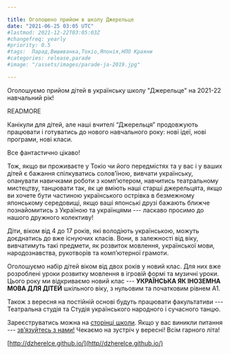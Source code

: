 ```yaml
---

title: Оголошено прийом в школу Джерельце
date: "2021-06-25 03:05 UTC"
#lastmod: 2021-12-22T03:05:03Z
#changefreq: yearly
#priority: 0.5
#tags:  Парад,Вишиванка,Токіо,Японія,НПО Краяни
#categories: release,parade
#image: "/assets/images/parade-ja-2019.jpg"

---
```


Оголошуємо прийом дітей в українську школу "Джерельце" на 2021-22 навчальний рік!

READMORE

Канікули для дітей, але наші вчителі “Джерельця” продовжують працювати і готуватись до нового  навчального року: нові ідеї, нові програми, нові класи. 

Все фантастично цікаво!

Тож, якщо ви проживаєте у Токіо чи його передмістях та у вас і у ваших дітей є бажання спілкуватись солов’їною, вивчати українську, опанувати навичками роботи з комп’ютером, навчитись театральному мистецтву, танцювати так, як це вміють наші старші джерельцята, якщо ви хочете бути частиною українського острівка в безмежному японському середовищі, якщо ваші японські друзі бажають ближче познайомитись з Україною та українцями --- ласкаво просимо до нашого дружного колективу!

Діти, віком від 4 до 17 років, які володіють українською, можуть доєднатись до вже існуючих класів. Вони, в залежності від віку,  вивчатимуть такі предмети, як розвиток мовлення, української мови, народознавства, рукотворів та комп’ютерної грамоти.

Оголошуємо набір дітей віком від двох років у новий клас.  Для них вже розроблені уроки розвитку мовлення в ігровій формі та музичні уроки.  Цього року ми відкриваємо новий клас --- **УКРАЇНСЬКА ЯК ІНОЗЕМНА МОВА ДЛЯ ДІТЕЙ** шкільного віку, з нульовим та початковим рівнем А1.  

Також з вересня на постійній основі будуть працювати  факультативи  --- Театральна студія та Студія українського народного і сучасного танцю.

Зареєструватись можна на [сторінці школи]( http://dzherelce.github.io/#register). Якщо у вас виникли питання --- [зв’язуйтесь з нами!]( https://dzherelce.github.io/#contact) Чекаємо на зустріч у вересні! Всім гарного літа!

[http://dzherelce.github.io/](http//dzherelce.github.io/)
